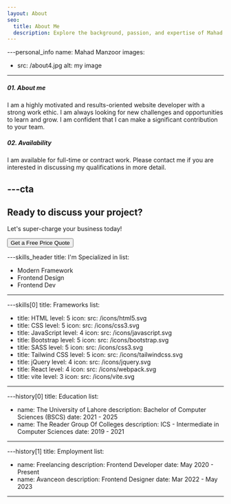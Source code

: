 ```yaml
---
layout: About
seo:
  title: About Me
  description: Explore the background, passion, and expertise of Mahad Manzoor, a dedicated Website Developer.
---
```


---personal_info
name: Mahad Manzoor
images:

- src: /about4.jpg
  alt: my image

---

##### <span>01.</span> About me

I am a highly motivated and results-oriented website developer with a strong work ethic. I am always looking for new challenges and opportunities to learn and grow. I am confident that I can make a significant contribution to your team.

##### <span>02.</span> Availability

I am available for full-time or contract work. Please contact me if you are interested in discussing my qualifications in more detail.

---cta
---

## Ready to discuss your project?

Let's super-charge your business today!

<Button href="/contact">
  Get a Free Price Quote
</Button>

---skills_header
title: I'm Specialized in
list:

- Modern Framework
- Frontend Design
- Frontend Dev

---

---skills[0]
title: Frameworks
list:

- title: HTML
  level: 5
  icon:
    src: /icons/html5.svg
- title: CSS
  level: 5
  icon:
    src: /icons/css3.svg
- title: JavaScript
  level: 4
  icon:
    src: /icons/javascript.svg
- title: Bootstrap
  level: 5
  icon:
    src: /icons/bootstrap.svg
- title: SASS
  level: 5
  icon:
    src: /icons/css3.svg
- title: Tailwind CSS
  level: 5
  icon:
    src: /icons/tailwindcss.svg
- title: jQuery
  level: 4
  icon:
    src: /icons/jquery.svg
- title: React
  level: 4
  icon:
    src: /icons/webpack.svg
- title: vite
  level: 3
  icon:
    src: /icons/vite.svg

---

---history[0]
title: Education
list:

- name: The University of Lahore
  description: Bachelor of Computer Sciences (BSCS)
  date: 2021 - 2025
- name: The Reader Group Of Colleges
  description: ICS - Intermediate in Computer Sciences
  date: 2019 - 2021

---

---history[1]
title: Employment
list:

- name: Freelancing
  description: Frontend Developer
  date: May 2020 - Present
- name: Avanceon
  description: Frontend Designer
  date: Mar 2022 - May 2023

---

